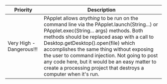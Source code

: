 Priority | Description
---------|------------
Very High - Dangerous!!! | PApplet allows *anything* to be run on the command line via the PApplet.launch(String...) or PApplet.exec(String... args) methods. Both methods should be replaced asap with a call to Desktop.getDesktop().open(file) which accomplishes the same thing without exposing the user to command injection. Not going to post any code here, but it would be an easy matter to create a processing project that destroys a computer when it's run.
